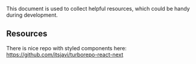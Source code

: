 This document is used to collect helpful resources, which could be handy during development.

## Resources

There is nice repo with styled components here:
https://github.com/itsjavi/turborepo-react-next
